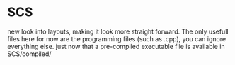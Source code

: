 # SCS
new look into layouts,
making it look more straight forward.
The only usefull files here for now are the programming files (such as .cpp), you can ignore everything else.
just now that a pre-compiled executable file is available in SCS/compiled/
